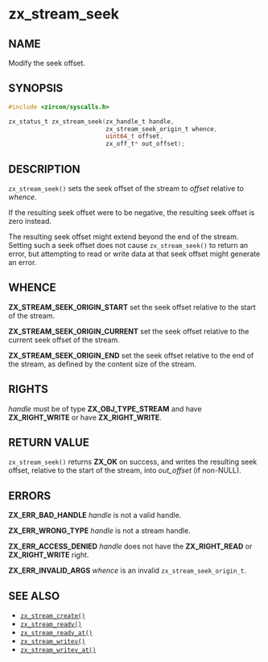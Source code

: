 # zx_stream_seek

## NAME

<!-- Updated by update-docs-from-fidl, do not edit. -->

Modify the seek offset.

## SYNOPSIS

<!-- Updated by update-docs-from-fidl, do not edit. -->

```c
#include <zircon/syscalls.h>

zx_status_t zx_stream_seek(zx_handle_t handle,
                           zx_stream_seek_origin_t whence,
                           uint64_t offset,
                           zx_off_t* out_offset);
```

## DESCRIPTION

`zx_stream_seek()` sets the seek offset of the stream to *offset* relative to
*whence*.

If the resulting seek offset were to be negative, the resulting seek offset
is zero instead.

The resulting seek offset might extend beyond the end of the stream. Setting
such a seek offset does not cause `zx_stream_seek()` to return an error, but
attempting to read or write data at that seek offset might generate an error.

## WHENCE

**ZX_STREAM_SEEK_ORIGIN_START**  set the seek offset relative to the start of
the stream.

**ZX_STREAM_SEEK_ORIGIN_CURRENT**  set the seek offset relative to the current
seek offset of the stream.

**ZX_STREAM_SEEK_ORIGIN_END**  set the seek offset relative to the end of the
stream, as defined by the content size of the stream.

## RIGHTS

<!-- Updated by update-docs-from-fidl, do not edit. -->

*handle* must be of type **ZX_OBJ_TYPE_STREAM** and have **ZX_RIGHT_WRITE** or have **ZX_RIGHT_WRITE**.

## RETURN VALUE

`zx_stream_seek()` returns **ZX_OK** on success, and writes the resulting seek
offset, relative to the start of the stream, into *out_offset* (if non-NULL).

## ERRORS

**ZX_ERR_BAD_HANDLE**  *handle* is not a valid handle.

**ZX_ERR_WRONG_TYPE**  *handle* is not a stream handle.

**ZX_ERR_ACCESS_DENIED**  *handle* does not have the **ZX_RIGHT_READ** or
**ZX_RIGHT_WRITE** right.

**ZX_ERR_INVALID_ARGS**  *whence* is an invalid `zx_stream_seek_origin_t`.

## SEE ALSO

 - [`zx_stream_create()`]
 - [`zx_stream_readv()`]
 - [`zx_stream_readv_at()`]
 - [`zx_stream_writev()`]
 - [`zx_stream_writev_at()`]

<!-- References updated by update-docs-from-fidl, do not edit. -->

[`zx_stream_create()`]: stream_create.md
[`zx_stream_readv()`]: stream_readv.md
[`zx_stream_readv_at()`]: stream_readv_at.md
[`zx_stream_writev()`]: stream_writev.md
[`zx_stream_writev_at()`]: stream_writev_at.md
